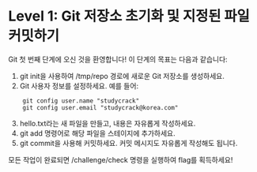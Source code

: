 # Level 1: Git 저장소 초기화 및 지정된 파일 커밋하기

Git 첫 번째 단계에 오신 것을 환영합니다! 이 단계의 목표는 다음과 같습니다:

1. git init을 사용하여 /tmp/repo 경로에 새로운 Git 저장소를 생성하세요.
2. Git 사용자 정보를 설정하세요. 예를 들어:
```
    git config user.name "studycrack"
    git config user.email "studycrack@korea.com"
```
3. hello.txt라는 새 파일을 만들고, 내용은 자유롭게 작성하세요.
4. git add 명령어로 해당 파일을 스테이지에 추가하세요.
5. git commit을 사용해 커밋하세요. 커밋 메시지도 자유롭게 작성해도 됩니다.

모든 작업이 완료되면 /challenge/check 명령을 실행하여 flag를 획득하세요!
